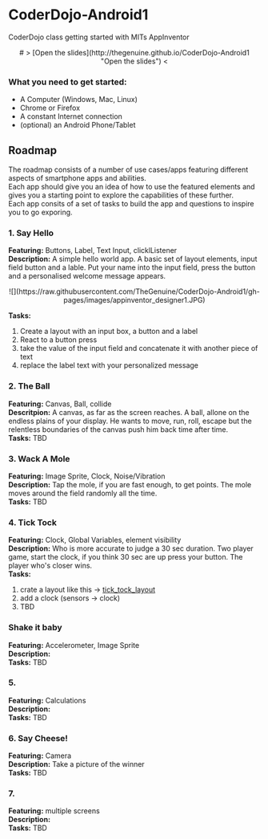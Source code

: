 # CoderDojo-Android1
CoderDojo class getting started with MITs AppInventor

<center>
# > [Open the slides](http://thegenuine.github.io/CoderDojo-Android1 "Open the slides") <
</center>

### What you need to get started:

- A Computer (Windows, Mac, Linux)
- Chrome or Firefox
- A constant Internet connection
- (optional) an Android Phone/Tablet

  
## Roadmap
The roadmap consists of a number of use cases/apps featuring different aspects of smartphone apps and abilities.  
Each app should give you an idea of how to use the featured elements and gives you a starting point to explore the capabilities of these further.  
Each app consits of a set of tasks to build the app and questions to inspire you to go exporing.
 
### 1. Say Hello
**Featuring:** Buttons, Label, Text Input, clicklListener  
**Description:** A simple hello world app. A basic set of layout elements, input field button and a lable. Put your name into the input field, press the button and a personalised welcome message appears.  

<center>
 ![](https://raw.githubusercontent.com/TheGenuine/CoderDojo-Android1/gh-pages/images/appinventor_designer1.JPG)
</center>

**Tasks:**  
1. Create a layout with an input box, a button and a label  
2. React to a button press  
3. take the value of the input field and concatenate it with another piece of text  
4. replace the label text with your personalized message


### 2. The Ball
**Featuring:** Canvas, Ball, collide  
**Descritpion:** A canvas, as far as the screen reaches. A ball, allone on the endless plains of your display. He wants to move, run, roll, escape but the relentless boundaries of the canvas push him back time after time.  
**Tasks:**
TBD

### 3. Wack A Mole
**Featuring:** Image Sprite, Clock, Noise/Vibration  
**Description:** Tap the mole, if you are fast enough, to get points. The mole moves around the field randomly all the time.  
**Tasks:**
TBD

### 4. Tick Tock
**Featuring:** Clock, Global Variables, element visibility  
**Description:** Who is more accurate to judge a 30 sec duration. Two player game, start the clock, if you think 30 sec are up press your button. The player who's closer wins.  
**Tasks:**  
1. crate a layout like this -> [tick_tock_layout](https://raw.githubusercontent.com/TheGenuine/CoderDojo-Android1/gh-pages/images/appinventor_designer1.JPG)  
2. add a clock (sensors -> clock)  
3. TBD

### Shake it baby
**Featuring:** Accelerometer, Image Sprite  
**Description:**  
**Tasks:**
TBD

### 5. 
**Featuring:** Calculations  
**Description:**  
**Tasks:**
TBD

### 6. Say Cheese!
**Featuring:** Camera   
**Description:** Take a picture of the winner  
**Tasks:**
TBD

### 7. 
**Featuring:** multiple screens   
**Description:**  
**Tasks:**
TBD
